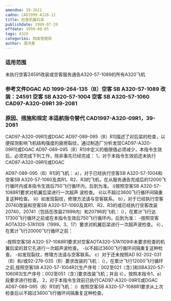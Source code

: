 ```yaml
---
amendno: 39-2621
cadno: CAD1999-A320-12
title: 检查机翼后梁
publishdate: 1999-07-29
effdate: 1999-08-05
tags: A320
categories: 西南管理局
author: 蒲洪勇
---
```


### 适用范围 
未执行空客24591改装或空客服务通告A320-57-1089的所有A320飞机

<!--more-->
### 参考文件DGAC AD 1999-264-135（B）空客 SB A320-57-1089 改装：24591 空客 SB A320-57-1004 空客 SB A320-57-1060 CAD97-A320-09R1 39-2081

### 原因、措施和规定 本适航指令替代 CAD1997-A320-09R1，39-2081
CAD97-A320-09R1[或DGAC AD97-089-095（B）R1]描述了对后梁的检查，以便探测影响飞机结构强度的疲痨裂纹，通过制造厂分析发现CAD97-A320-09R1[或DGAC AD97-089-095（B）R1]中定义的极限值必须减少，本指令生效后，必须完成下列工作，除非事先已经完成： 
1，对于本指令生效前还未执行CAD97-A320-09R1[或DGAC 
  
AD97-089-095（B）R1]的飞机： 
a），对于已经执行空客SB A320-57-1004和空客SB A320-57-1060及其R1、R2、R3的飞机，在从服务通告完成后的12000飞行循环内或本指令生效后750飞行循环内，后到为准。 
i)按照空客SB A320-57-1088R1要求对机翼后梁进行一次超声
波检查。 ii)以不超过3600飞行循环间隔重复这种检查。 iii）如发现裂纹，修理方法请与空客联系。 
b），对于已经执行空客20740改装和空客SB A320-57-1060及其R1、R2、R3的或已经执行空客改装20740，20741（包括在改装21999内）和20796的飞机： 
i），在累计飞行达17300飞行循环之前或在本指令生效后750飞行循环内，后到为准： -按照空客AOTA320-57A1109（1999、3、17）要求对机翼后梁进行一次超声波检查。 ii），在累计飞行20000飞行循环之前： 

-按照空客SB A320-57-1088R1要求对空客AOTA320-57A1109中未要求检查的机翼后梁的其它孔进行一次超声波检查。 
-以不超过3600飞行循环间隔重复这种检查。 -如发现裂纹，修理方法请与空客联系。 
c）对于还未按照AD 92-202-031（B）和/或92-276-035（B）要求改装的飞机： 
i），在累计飞行12000飞行循环之前,按照空客SB A320-57-1004R2[生产序号：002至021（含）]和SBA320-57-1060R3[生产序号：002至051（含）]要求改装飞机；并且 
ii），按照本指令1、a）段要求进行检查。 2，对于本指令生效前已执行CAD97-A320-09R1[或DGAC AD97-089-095（B）R1]的飞机： 
i）按照空客SB 
A320-57-1088R1要求从上次检查后以不超过3600飞行循环间隔重复这种检查。 

